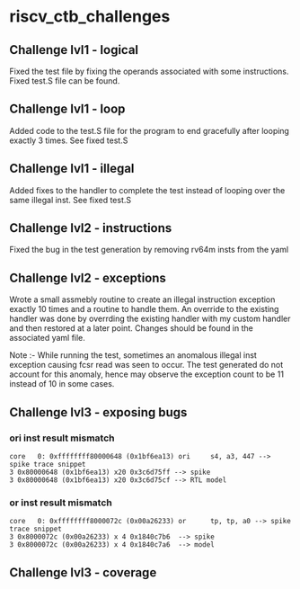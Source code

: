 # riscv_ctb_challenges

## Challenge lvl1 - logical

Fixed the test file by fixing the operands associated with some instructions. Fixed test.S file can be found.

## Challenge lvl1 - loop

Added code to the test.S file for the program to end gracefully after looping exactly 3 times. See fixed test.S

## Challenge lvl1 - illegal

Added fixes to the handler to complete the test instead of looping over the same illegal inst. See fixed test.S

## Challenge lvl2 - instructions

Fixed the bug in the test generation by removing rv64m insts from the yaml

## Challenge lvl2 - exceptions

Wrote a small assmebly routine to create an illegal instruction exception exactly 10 times and a routine to handle them. An override to the existing handler was done by overrding the existing handler with my custom handler and then restored at a later point. Changes should be found in the associated yaml file.

Note :- While running the test, sometimes an anomalous illegal inst exception causing fcsr read was seen to occur. The test generated do not account for this anomaly, hence may observe the exception count to be 11 instead of 10 in some cases.

## Challenge lvl3 - exposing bugs

### ori inst result mismatch

```
core   0: 0xffffffff80000648 (0x1bf6ea13) ori     s4, a3, 447 --> spike trace snippet
3 0x80000648 (0x1bf6ea13) x20 0x3c6d75ff --> spike
3 0x80000648 (0x1bf6ea13) x20 0x3c6d75cf --> RTL model
```

### or inst result mismatch

```
core   0: 0xffffffff8000072c (0x00a26233) or      tp, tp, a0 --> spike trace snippet
3 0x8000072c (0x00a26233) x 4 0x1840c7b6  --> spike
3 0x8000072c (0x00a26233) x 4 0x1840c7a6  --> model
```

## Challenge lvl3 - coverage
